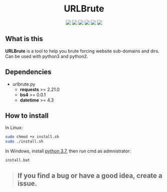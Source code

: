 <h1 align="center"> URLBrute </h1>

<p align="center">
  <img src="https://img.shields.io/badge/python-3.7%20%7C%202.7-blue">
  <img src="https://img.shields.io/badge/made%20by-ReddyyZ-red">
  <a href="https://github.com/ReddyyZ/URLBrute/issues"><img src="https://img.shields.io/github/issues/ReddyyZ/URLBrute"></a>
  <img src="https://img.shields.io/github/release-date/ReddyyZ/URLBrute">
  <a href="https://discord.gg/v5d3PZ9"><img src="https://img.shields.io/discord/704882848364101763"></a>
  <img src="https://img.shields.io/github/repo-size/ReddyyZ/URLBrute">
</p>

## What is this
**URLBrute** is a tool to help you brute forcing website sub-domains and dirs.                                                                
Can be used with python3 and python2.

## Dependencies
- urlbrute.py
  - **requests** >= 2.21.0
  - **bs4** >= 0.0.1
  - **datetime** >= 4.3

## How to install
In Linux: 
```bash
sudo chmod +x install.sh
sudo ./install.sh
```

In Windows, install [python 3.7](https://www.python.org/downloads/release/python-373/), then run cmd as admnistrator:
```bat
install.bat
```

> ## If you find a bug or have a good idea, create a issue.
